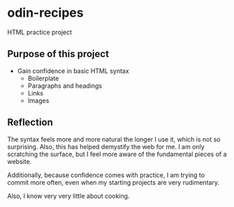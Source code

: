 # odin-recipes
HTML practice project

## Purpose of this project
- Gain confidence in basic HTML syntax
    - Boilerplate
    - Paragraphs and headings
    - Links
    - Images

## Reflection
The syntax feels more and more natural the longer I use it, which is not so 
surprising.  Also, this has helped demystify the web for me.  I am only 
scratching the surface, but I feel more aware of the fundamental pieces of a 
website.

Additionally, because confidence comes with practice, I am trying to commit 
more often, even when my starting projects are very rudimentary.

Also, I know very very little about cooking.
